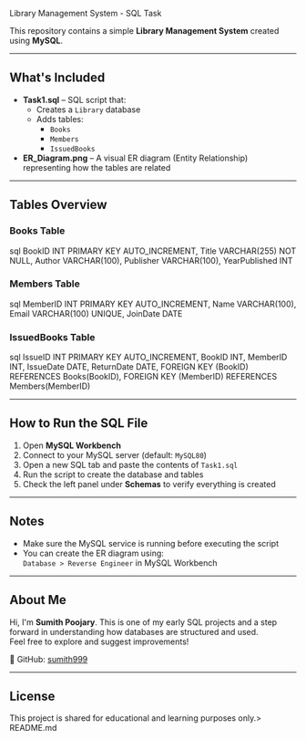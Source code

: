 Library Management System - SQL Task

This repository contains a simple **Library Management System** created using **MySQL**.

---

## What's Included

- **Task1.sql** – SQL script that:
  - Creates a `Library` database
  - Adds tables:
    - `Books`
    - `Members`
    - `IssuedBooks`
- **ER_Diagram.png** – A visual ER diagram (Entity Relationship) representing how the tables are related

---

## Tables Overview

### Books Table
sql
BookID INT PRIMARY KEY AUTO_INCREMENT,
Title VARCHAR(255) NOT NULL,
Author VARCHAR(100),
Publisher VARCHAR(100),
YearPublished INT


### Members Table
sql
MemberID INT PRIMARY KEY AUTO_INCREMENT,
Name VARCHAR(100),
Email VARCHAR(100) UNIQUE,
JoinDate DATE


### IssuedBooks Table
sql
IssueID INT PRIMARY KEY AUTO_INCREMENT,
BookID INT,
MemberID INT,
IssueDate DATE,
ReturnDate DATE,
FOREIGN KEY (BookID) REFERENCES Books(BookID),
FOREIGN KEY (MemberID) REFERENCES Members(MemberID)


---

## How to Run the SQL File

1. Open **MySQL Workbench**
2. Connect to your MySQL server (default: `MySQL80`)
3. Open a new SQL tab and paste the contents of `Task1.sql`
4. Run the script to create the database and tables
5. Check the left panel under **Schemas** to verify everything is created

---

## Notes

- Make sure the MySQL service is running before executing the script
- You can create the ER diagram using:  
  `Database > Reverse Engineer` in MySQL Workbench

---

## About Me

Hi, I'm **Sumith Poojary**. This is one of my early SQL projects and a step forward in understanding how databases are structured and used.  
Feel free to explore and suggest improvements!

🔗 GitHub: [sumith999](https://github.com/sumith999)

---

## License

This project is shared for educational and learning purposes only.> README.md
